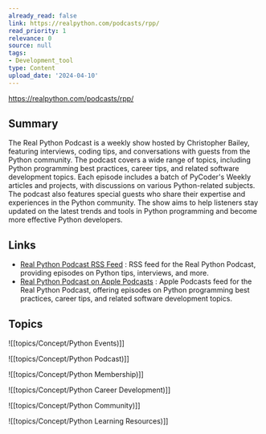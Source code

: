 ```yaml
---
already_read: false
link: https://realpython.com/podcasts/rpp/
read_priority: 1
relevance: 0
source: null
tags:
- Development_tool
type: Content
upload_date: '2024-04-10'
---
```


https://realpython.com/podcasts/rpp/
## Summary

The Real Python Podcast is a weekly show hosted by Christopher Bailey, featuring interviews, coding tips, and conversations with guests from the Python community. The podcast covers a wide range of topics, including Python programming best practices, career tips, and related software development topics. Each episode includes a batch of PyCoder's Weekly articles and projects, with discussions on various Python-related subjects. The podcast also features special guests who share their expertise and experiences in the Python community. The show aims to help listeners stay updated on the latest trends and tools in Python programming and become more effective Python developers.
## Links

- [Real Python Podcast RSS Feed](https://realpython.com/podcasts/rpp/feed) : RSS feed for the Real Python Podcast, providing episodes on Python tips, interviews, and more.
- [Real Python Podcast on Apple Podcasts](https://podcasts.apple.com/us/podcast/feed/id1501905538) : Apple Podcasts feed for the Real Python Podcast, offering episodes on Python programming best practices, career tips, and related software development topics.

## Topics

![[topics/Concept/Python Events)]]

![[topics/Concept/Python Podcast)]]

![[topics/Concept/Python Membership)]]

![[topics/Concept/Python Career Development)]]

![[topics/Concept/Python Community)]]

![[topics/Concept/Python Learning Resources)]]